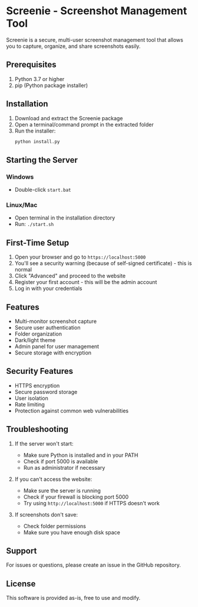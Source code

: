 # Screenie - Screenshot Management Tool

Screenie is a secure, multi-user screenshot management tool that allows you to capture, organize, and share screenshots easily.

## Prerequisites

1. Python 3.7 or higher
2. pip (Python package installer)

## Installation

1. Download and extract the Screenie package
2. Open a terminal/command prompt in the extracted folder
3. Run the installer:
   ```bash
   python install.py
   ```

## Starting the Server

### Windows
- Double-click `start.bat`

### Linux/Mac
- Open terminal in the installation directory
- Run: `./start.sh`

## First-Time Setup

1. Open your browser and go to `https://localhost:5000`
2. You'll see a security warning (because of self-signed certificate) - this is normal
3. Click "Advanced" and proceed to the website
4. Register your first account - this will be the admin account
5. Log in with your credentials

## Features

- Multi-monitor screenshot capture
- Secure user authentication
- Folder organization
- Dark/light theme
- Admin panel for user management
- Secure storage with encryption

## Security Features

- HTTPS encryption
- Secure password storage
- User isolation
- Rate limiting
- Protection against common web vulnerabilities

## Troubleshooting

1. If the server won't start:
   - Make sure Python is installed and in your PATH
   - Check if port 5000 is available
   - Run as administrator if necessary

2. If you can't access the website:
   - Make sure the server is running
   - Check if your firewall is blocking port 5000
   - Try using `http://localhost:5000` if HTTPS doesn't work

3. If screenshots don't save:
   - Check folder permissions
   - Make sure you have enough disk space

## Support

For issues or questions, please create an issue in the GitHub repository.

## License

This software is provided as-is, free to use and modify. 